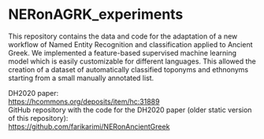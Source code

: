 # NERonAGRK_experiments

This repository contains the data and code for the adaptation of a new workflow of Named Entity Recognition
and classification applied to Ancient Greek. We implemented a feature-based supervised machine learning model which is easily customizable for different
languages. This allowed the creation of a dataset of automatically classified toponyms and
ethnonyms starting from a small manually annotated list.

DH2020 paper:  
https://hcommons.org/deposits/item/hc:31889  
GitHub repository with the code for the DH2020 paper (older static version of this repository):  
https://github.com/farikarimi/NERonAncientGreek 
